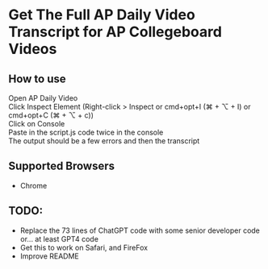 # Get The Full AP Daily Video Transcript for AP Collegeboard Videos

## How to use
Open AP Daily Video  
Click Inspect Element (Right-click > Inspect or cmd+opt+I (⌘ + ⌥ + I) or cmd+opt+C (⌘ + ⌥ + c))  
Click on Console  
Paste in the script.js code twice in the console  
The output should be a few errors and then the transcript  

## Supported Browsers
* Chrome  
  
## TODO:  
* Replace the 73 lines of ChatGPT code with some senior developer code or... at least GPT4 code
* Get this to work on Safari, and FireFox
* Improve README
